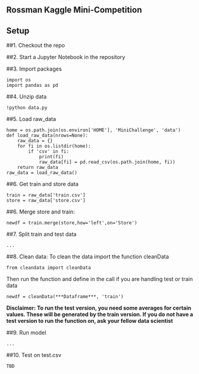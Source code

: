## Rossman Kaggle Mini-Competition

## Setup

##1. Checkout the repo

##2. Start a Jupyter Notebook in the repository

##3. Import packages

```
import os
import pandas as pd
```

##4. Unzip data

```
!python data.py
```

##5. Load raw_data

```
home = os.path.join(os.environ['HOME'], 'MiniChallenge', 'data')
def load_raw_data(nrows=None):
    raw_data = {}
    for fi in os.listdir(home):
        if 'csv' in fi:
            print(fi)
            raw_data[fi] = pd.read_csv(os.path.join(home, fi))
    return raw_data
raw_data = load_raw_data()
```

##6. Get train and store data
```
train = raw_data['train.csv']
store = raw_data['store.csv']
```
##6. Merge store and train:
```
newdf = train.merge(store,how='left',on='Store')
```

##7. Split train and test data
```
...
```

##8. Clean data:
To clean the data import the function cleanData
```
from cleandata import cleanData
```
Then run the function and define in the call if you are handling test or train data
```
newdf = cleanData(***Dataframe***, 'train')
```
**Disclaimer: To run the test version, you need some averages for certain values. These will be generated by the train version. If you do not have a test version to run the function on, ask your fellow data scientist**

##9. Run model
```
...
```

##10. Test on test.csv
```
TBD
```
